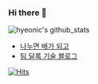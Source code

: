 ### Hi there 👋

![hyeonic's github_stats](https://github-readme-stats.vercel.app/api?username=hyeonic&show_icons=true&theme=merko)

* [나누면 배가 되고](https://hyeonic.github.io/)
* [팀 달록 기술 블로그](https://dallog.github.io/)

[![Hits](https://hits.seeyoufarm.com/api/count/incr/badge.svg?url=https%3A%2F%2Fgithub.com%2Fhyeonic&count_bg=%2379C83D&title_bg=%23555555&icon=&icon_color=%23E7E7E7&title=hits&edge_flat=false)](https://hits.seeyoufarm.com)
